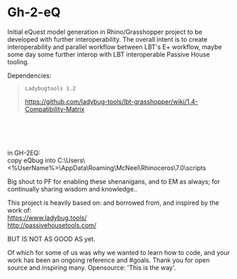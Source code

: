 # Gh-2-eQ
Initial eQuest model generation in Rhino/Grasshopper project to be developed with further interoperability.
The overall intent is to create interoperability and parallel workflow between LBT's E+ workflow, maybe some day some further interop with LBT interoperable Passive House tooling.



Dependencies:
>     Ladybugtools 1.2
>  https://github.com/ladybug-tools/lbt-grasshopper/wiki/1.4-Compatibility-Matrix
<br>
<br>
<br>
<br>
in GH-2EQ:<br>
copy eQbug into C:\Users\<%UserName%>\AppData\Roaming\McNeel\Rhinoceros\7.0\scripts







Big shout to PF for enabling these shenanigans, and to EM as always; for continually sharing wisdom and knowledge..

This project is heavily based on: and borrowed from, and inspired by the work of:<br>
https://www.ladybug.tools/<br>
http://passivehousetools.com/<br>

BUT IS NOT AS GOOD AS yet.

Of which for some of us was why we wanted to learn how to code, and your work has been an ongoing reference and #goals.
Thank you for open source and inspiring many.
Opensource: 'This is the way'.

